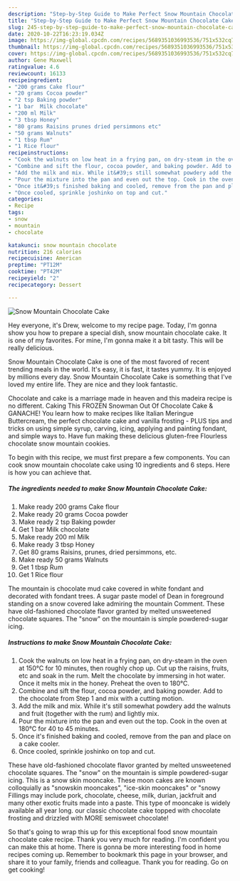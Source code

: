 ```yaml
---
description: "Step-by-Step Guide to Make Perfect Snow Mountain Chocolate Cake"
title: "Step-by-Step Guide to Make Perfect Snow Mountain Chocolate Cake"
slug: 245-step-by-step-guide-to-make-perfect-snow-mountain-chocolate-cake
date: 2020-10-22T16:23:19.034Z
image: https://img-global.cpcdn.com/recipes/5689351036993536/751x532cq70/snow-mountain-chocolate-cake-recipe-main-photo.jpg
thumbnail: https://img-global.cpcdn.com/recipes/5689351036993536/751x532cq70/snow-mountain-chocolate-cake-recipe-main-photo.jpg
cover: https://img-global.cpcdn.com/recipes/5689351036993536/751x532cq70/snow-mountain-chocolate-cake-recipe-main-photo.jpg
author: Gene Maxwell
ratingvalue: 4.6
reviewcount: 16133
recipeingredient:
- "200 grams Cake flour"
- "20 grams Cocoa powder"
- "2 tsp Baking powder"
- "1 bar  Milk chocolate"
- "200 ml Milk"
- "3 tbsp Honey"
- "80 grams Raisins prunes dried persimmons etc"
- "50 grams Walnuts"
- "1 tbsp Rum"
- "1 Rice flour"
recipeinstructions:
- "Cook the walnuts on low heat in a frying pan, on dry-steam in the oven at 150°C for 10 minutes, then roughly chop up. Cut up the raisins, fruits, etc and soak in the rum. Melt the chocolate by immersing in hot water. Once it melts mix in the honey. Preheat the oven to 180°C."
- "Combine and sift the flour, cocoa powder, and baking powder. Add to the chocolate from Step 1 and mix with a cutting motion."
- "Add the milk and mix. While it&#39;s still somewhat powdery add the walnuts and fruit (together with the rum) and lightly mix."
- "Pour the mixture into the pan and even out the top. Cook in the oven at 180°C for 40 to 45 minutes."
- "Once it&#39;s finished baking and cooled, remove from the pan and place on a cake cooler."
- "Once cooled, sprinkle joshinko on top and cut."
categories:
- Recipe
tags:
- snow
- mountain
- chocolate

katakunci: snow mountain chocolate 
nutrition: 216 calories
recipecuisine: American
preptime: "PT12M"
cooktime: "PT42M"
recipeyield: "2"
recipecategory: Dessert

---
```



![Snow Mountain Chocolate Cake](https://img-global.cpcdn.com/recipes/5689351036993536/751x532cq70/snow-mountain-chocolate-cake-recipe-main-photo.jpg)

Hey everyone, it's Drew, welcome to my recipe page. Today, I'm gonna show you how to prepare a special dish, snow mountain chocolate cake. It is one of my favorites. For mine, I'm gonna make it a bit tasty. This will be really delicious.

Snow Mountain Chocolate Cake is one of the most favored of recent trending meals in the world. It's easy, it is fast, it tastes yummy. It is enjoyed by millions every day. Snow Mountain Chocolate Cake is something that I've loved my entire life. They are nice and they look fantastic.

Chocolate and cake is a marriage made in heaven and this madeira recipe is no different. Caking This FROZEN Snowman Out Of Chocolate Cake &amp; GANACHE! You learn how to make recipes like Italian Meringue Buttercream, the perfect chocolate cake and vanilla frosting - PLUS tips and tricks on using simple syrup, carving, icing, applying and painting fondant, and simple ways to. Have fun making these delicious gluten-free Flourless chocolate snow mountain cookies.


To begin with this recipe, we must first prepare a few components. You can cook snow mountain chocolate cake using 10 ingredients and 6 steps. Here is how you can achieve that.

<!--inarticleads1-->

##### The ingredients needed to make Snow Mountain Chocolate Cake:

1. Make ready 200 grams Cake flour
1. Make ready 20 grams Cocoa powder
1. Make ready 2 tsp Baking powder
1. Get 1 bar  Milk chocolate
1. Make ready 200 ml Milk
1. Make ready 3 tbsp Honey
1. Get 80 grams Raisins, prunes, dried persimmons, etc.
1. Make ready 50 grams Walnuts
1. Get 1 tbsp Rum
1. Get 1 Rice flour


The mountain is chocolate mud cake covered in white fondant and decorated with fondant trees. A sugar paste model of Dean in foreground standing on a snow covered lake admiring the mountain Comment. These have old-fashioned chocolate flavor granted by melted unsweetened chocolate squares. The &#34;snow&#34; on the mountain is simple powdered-sugar icing. 

<!--inarticleads2-->

##### Instructions to make Snow Mountain Chocolate Cake:

1. Cook the walnuts on low heat in a frying pan, on dry-steam in the oven at 150°C for 10 minutes, then roughly chop up. Cut up the raisins, fruits, etc and soak in the rum. Melt the chocolate by immersing in hot water. Once it melts mix in the honey. Preheat the oven to 180°C.
1. Combine and sift the flour, cocoa powder, and baking powder. Add to the chocolate from Step 1 and mix with a cutting motion.
1. Add the milk and mix. While it&#39;s still somewhat powdery add the walnuts and fruit (together with the rum) and lightly mix.
1. Pour the mixture into the pan and even out the top. Cook in the oven at 180°C for 40 to 45 minutes.
1. Once it&#39;s finished baking and cooled, remove from the pan and place on a cake cooler.
1. Once cooled, sprinkle joshinko on top and cut.


These have old-fashioned chocolate flavor granted by melted unsweetened chocolate squares. The &#34;snow&#34; on the mountain is simple powdered-sugar icing. This is a snow skin mooncake. These moon cakes are known colloquially as &#34;snowskin mooncakes&#34;, &#34;ice-skin mooncakes&#34; or &#34;snowy Fillings may include pork, chocolate, cheese, milk, durian, jackfruit and many other exotic fruits made into a paste. This type of mooncake is widely available all year long. our classic chocolate cake topped with chocolate frosting and drizzled with MORE semisweet chocolate! 

So that's going to wrap this up for this exceptional food snow mountain chocolate cake recipe. Thank you very much for reading. I'm confident you can make this at home. There is gonna be more interesting food in home recipes coming up. Remember to bookmark this page in your browser, and share it to your family, friends and colleague. Thank you for reading. Go on get cooking!
